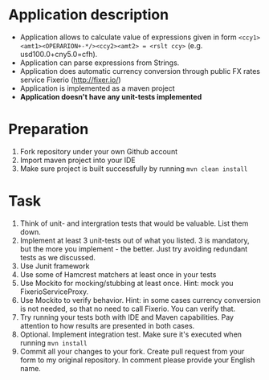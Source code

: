 # Application description
- Application allows to calculate value of expressions given in form `<ccy1><amt1><OPERARION+-*/><ccy2><amt2> = <rslt ccy>` (e.g. usd100.0+cny5.0=cfh). 
- Application can parse expressions from Strings.
- Application does automatic currency conversion through public FX rates service Fixerio (http://fixer.io/)
- Application is implemented as a maven project
- **Application doesn't have any unit-tests implemented**

# Preparation
1. Fork repository under your own Github account
1. Import maven project into your IDE
1. Make sure project is built successfully by running `mvn clean install`

# Task
1. Think of unit- and intergration tests that would be valuable. List them down.
1. Implement at least 3 unit-tests out of what you listed. 3 is mandatory, but the more you implement - the better. Just try avoiding redundant tests as we discussed.
  1. Use Junit framework
  1. Use some of Hamcrest matchers at least once in your tests
  1. Use Mockito for mocking/stubbing at least once. Hint: mock you FixerioServiceProxy.
  1. Use Mockito to verify behavior. Hint: in some cases currency conversion is not needed, so that no need to call Fixerio. You can verify that.
1. Try running your tests both with IDE and Maven capabilities. Pay attention to how results are presented in both cases.
1. Optional. Implement integration test. Make sure it's executed when running `mvn install`
1. Commit all your changes to your fork. Create pull request from your form to my original repository. In comment please provide your English name.
